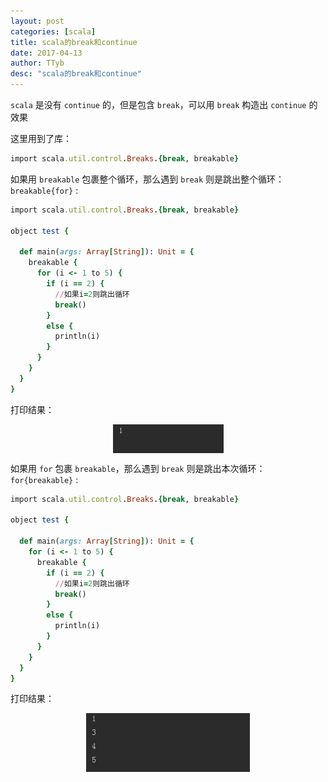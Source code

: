 ```yaml
---
layout: post
categories: [scala]
title: scala的break和continue
date: 2017-04-13
author: TTyb
desc: "scala的break和continue"
---
```


`scala` 是没有 `continue` 的，但是包含 `break`，可以用 `break` 构造出 `continue` 的效果

这里用到了库：

~~~ruby
import scala.util.control.Breaks.{break, breakable}
~~~

如果用 `breakable` 包裹整个循环，那么遇到 `break` 则是跳出整个循环：`breakable{for}` :

~~~ruby
import scala.util.control.Breaks.{break, breakable}

object test {

  def main(args: Array[String]): Unit = {
    breakable {
      for (i <- 1 to 5) {
        if (i == 2) {
          //如果i=2则跳出循环
          break()
        }
        else {
          println(i)
        }
      }
    }
  }
}
~~~
打印结果：

<p style="text-align:center"><img src="/static/postimage/scala/breakcontinue/996148-20170413142012126-563467794.png" class="img-responsive" style="display: block; margin-right: auto; margin-left: auto;"></p>

如果用 `for` 包裹 `breakable`，那么遇到 `break` 则是跳出本次循环：`for{breakable}` :

~~~ruby
import scala.util.control.Breaks.{break, breakable}

object test {

  def main(args: Array[String]): Unit = {
    for (i <- 1 to 5) {
      breakable {
        if (i == 2) {
          //如果i=2则跳出循环
          break()
        }
        else {
          println(i)
        }
      }
    }
  }
}

~~~

打印结果：

<p style="text-align:center"><img src="/static/postimage/scala/breakcontinue/996148-20170413141946205-10920181.png" class="img-responsive" style="display: block; margin-right: auto; margin-left: auto;"></p>